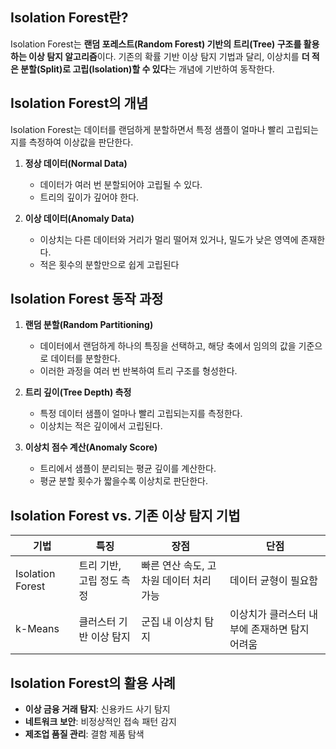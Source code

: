 ## Isolation Forest란?
Isolation Forest는 **랜덤 포레스트(Random Forest) 기반의 트리(Tree) 구조를 활용하는 이상 탐지 알고리즘**이다. 기존의 확률 기반 이상 탐지 기법과 달리, 이상치를 **더 적은 분할(Split)로 고립(Isolation)할 수 있다**는 개념에 기반하여 동작한다.

## Isolation Forest의 개념
Isolation Forest는 데이터를 랜덤하게 분할하면서 특정 샘플이 얼마나 빨리 고립되는지를 측정하여 이상값을 판단한다.

1. **정상 데이터(Normal Data)**  
   - 데이터가 여러 번 분할되어야 고립될 수 있다.
   - 트리의 깊이가 깊어야 한다.

2. **이상 데이터(Anomaly Data)**  
   - 이상치는 다른 데이터와 거리가 멀리 떨어져 있거나, 밀도가 낮은 영역에 존재한다.
   - 적은 횟수의 분할만으로 쉽게 고립된다

## Isolation Forest 동작 과정
1. **랜덤 분할(Random Partitioning)**
   - 데이터에서 랜덤하게 하나의 특징을 선택하고, 해당 축에서 임의의 값을 기준으로 데이터를 분할한다.
   - 이러한 과정을 여러 번 반복하여 트리 구조를 형성한다.

2. **트리 깊이(Tree Depth) 측정**
   - 특정 데이터 샘플이 얼마나 빨리 고립되는지를 측정한다.
   - 이상치는 적은 깊이에서 고립된다.

3. **이상치 점수 계산(Anomaly Score)**
   - 트리에서 샘플이 분리되는 평균 깊이를 계산한다.
   - 평균 분할 횟수가 짧을수록 이상치로 판단한다.

## Isolation Forest vs. 기존 이상 탐지 기법
| 기법               | 특징 | 장점 | 단점 |
|-------------------|------|------|------|
| Isolation Forest | 트리 기반, 고립 정도 측정 | 빠른 연산 속도, 고차원 데이터 처리 가능 | 데이터 균형이 필요함 |
| k-Means | 클러스터 기반 이상 탐지 | 군집 내 이상치 탐지 | 이상치가 클러스터 내부에 존재하면 탐지 어려움 |

## Isolation Forest의 활용 사례
- **이상 금융 거래 탐지**: 신용카드 사기 탐지
- **네트워크 보안**: 비정상적인 접속 패턴 감지
- **제조업 품질 관리**: 결함 제품 탐색
